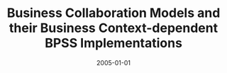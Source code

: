 ---
abstract: ''
authors:
- Birgit Hofreiter
- Christian Huemer
- W. Winiwarter
date: '2005-01-01'
featured: false
publication_types:
- '2'
publishDate: '2005-01-01'
title: Business Collaboration Models and their Business Context-dependent BPSS Implementations
url_pdf: ''
---